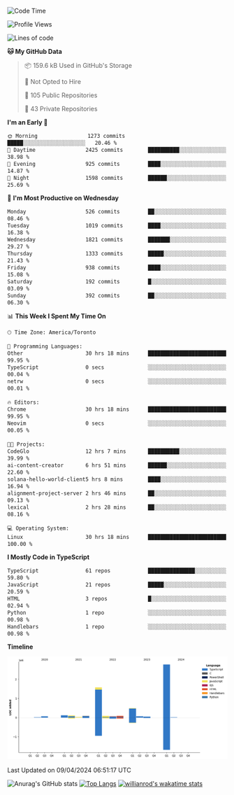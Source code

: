 <!--START_SECTION:waka-->
![Code Time](http://img.shields.io/badge/Code%20Time-1%2C401%20hrs%2056%20mins-blue)

![Profile Views](http://img.shields.io/badge/Profile%20Views-0-blue)

![Lines of code](https://img.shields.io/badge/From%20Hello%20World%20I%27ve%20Written-5.6%20million%20lines%20of%20code-blue)

**🐱 My GitHub Data** 

> 📦 159.6 kB Used in GitHub's Storage 
 > 
> 🚫 Not Opted to Hire
 > 
> 📜 105 Public Repositories 
 > 
> 🔑 43 Private Repositories 
 > 
**I'm an Early 🐤** 

```text
🌞 Morning                1273 commits        █████░░░░░░░░░░░░░░░░░░░░   20.46 % 
🌆 Daytime                2425 commits        ██████████░░░░░░░░░░░░░░░   38.98 % 
🌃 Evening                925 commits         ████░░░░░░░░░░░░░░░░░░░░░   14.87 % 
🌙 Night                  1598 commits        ██████░░░░░░░░░░░░░░░░░░░   25.69 % 
```
📅 **I'm Most Productive on Wednesday** 

```text
Monday                   526 commits         ██░░░░░░░░░░░░░░░░░░░░░░░   08.46 % 
Tuesday                  1019 commits        ████░░░░░░░░░░░░░░░░░░░░░   16.38 % 
Wednesday                1821 commits        ███████░░░░░░░░░░░░░░░░░░   29.27 % 
Thursday                 1333 commits        █████░░░░░░░░░░░░░░░░░░░░   21.43 % 
Friday                   938 commits         ████░░░░░░░░░░░░░░░░░░░░░   15.08 % 
Saturday                 192 commits         █░░░░░░░░░░░░░░░░░░░░░░░░   03.09 % 
Sunday                   392 commits         ██░░░░░░░░░░░░░░░░░░░░░░░   06.30 % 
```


📊 **This Week I Spent My Time On** 

```text
🕑︎ Time Zone: America/Toronto

💬 Programming Languages: 
Other                    30 hrs 18 mins      █████████████████████████   99.95 % 
TypeScript               0 secs              ░░░░░░░░░░░░░░░░░░░░░░░░░   00.04 % 
netrw                    0 secs              ░░░░░░░░░░░░░░░░░░░░░░░░░   00.01 % 

🔥 Editors: 
Chrome                   30 hrs 18 mins      █████████████████████████   99.95 % 
Neovim                   0 secs              ░░░░░░░░░░░░░░░░░░░░░░░░░   00.05 % 

🐱‍💻 Projects: 
CodeGlo                  12 hrs 7 mins       ██████████░░░░░░░░░░░░░░░   39.99 % 
ai-content-creator       6 hrs 51 mins       ██████░░░░░░░░░░░░░░░░░░░   22.60 % 
solana-hello-world-client5 hrs 8 mins        ████░░░░░░░░░░░░░░░░░░░░░   16.94 % 
alignment-project-server 2 hrs 46 mins       ██░░░░░░░░░░░░░░░░░░░░░░░   09.13 % 
lexical                  2 hrs 28 mins       ██░░░░░░░░░░░░░░░░░░░░░░░   08.16 % 

💻 Operating System: 
Linux                    30 hrs 18 mins      █████████████████████████   100.00 % 
```

**I Mostly Code in TypeScript** 

```text
TypeScript               61 repos            ███████████████░░░░░░░░░░   59.80 % 
JavaScript               21 repos            █████░░░░░░░░░░░░░░░░░░░░   20.59 % 
HTML                     3 repos             █░░░░░░░░░░░░░░░░░░░░░░░░   02.94 % 
Python                   1 repo              ░░░░░░░░░░░░░░░░░░░░░░░░░   00.98 % 
Handlebars               1 repo              ░░░░░░░░░░░░░░░░░░░░░░░░░   00.98 % 
```



**Timeline**

![Lines of Code chart](https://raw.githubusercontent.com/wise-introvert/wise-introvert/master/assets/bar_graph.png)


 Last Updated on 09/04/2024 06:51:17 UTC
<!--END_SECTION:waka-->

![Anurag's GitHub stats](https://github-readme-stats.vercel.app/api?username=wise-introvert&count_private=true&show_icons=true)
[![Top Langs](https://github-readme-stats.vercel.app/api/top-langs/?username=wise-introvert&langs_count=10)](https://github.com/anuraghazra/github-readme-stats)
[![willianrod's wakatime stats](https://github-readme-stats.vercel.app/api/wakatime?username=wiseintrovert)](https://github.com/anuraghazra/github-readme-stats)
